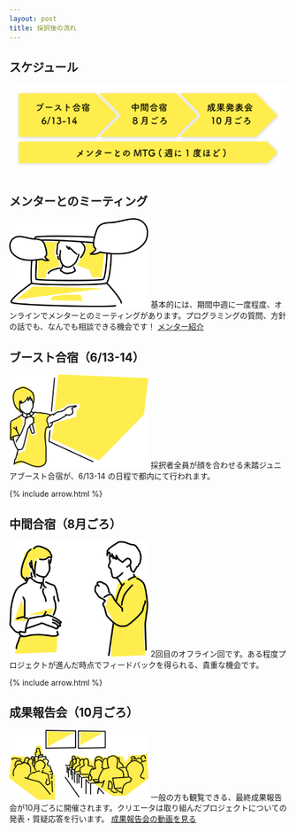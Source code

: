 ```yaml
---
layout: post
title: 採択後の流れ
---
```


## スケジュール
![一年のスケジュール](/assets/img/schedule.svg)

## メンターとのミーティング
<img src="/assets/img/illustration/mtg.svg" alt="ミーティング" width="50%" class="post-photo">
基本的には、期間中週に一度程度、オンラインでメンターとのミーティングがあります。プログラミングの質問、方針の話でも、なんでも相談できる機会です！
<a href="/mentors" class="button">メンター紹介</a>

## ブースト合宿（6/13-14）
<img src="/assets/img/illustration/boost.svg" alt="ブースト合宿" width="50%" class="post-photo">
採択者全員が顔を合わせる未踏ジュニアブースト合宿が、6/13-14 の日程で都内にて行われます。

{% include arrow.html %}

## 中間合宿（8月ごろ）
<img src="/assets/img/illustration/chukan.svg" alt="中間" width="50%" class="post-photo">
2回目のオフライン回です。ある程度プロジェクトが進んだ時点でフィードバックを得られる、貴重な機会です。

{% include arrow.html %}

## 成果報告会（10月ごろ）
<img src="/assets/img/illustration/saisyu.svg" alt="最終" width="50%" class="post-photo">
一般の方も観覧できる、最終成果報告会が10月ごろに開催されます。クリエータは取り組んだプロジェクトについての発表・質疑応答を行います。
<a href="https://www.youtube.com/watch?v=zNCd2BTxaP8&list=PLNObH2jlC6ldN9LEExU1HlJy6RcAOQVl3" class="button" target="_blank">成果報告会の動画を見る</a>
